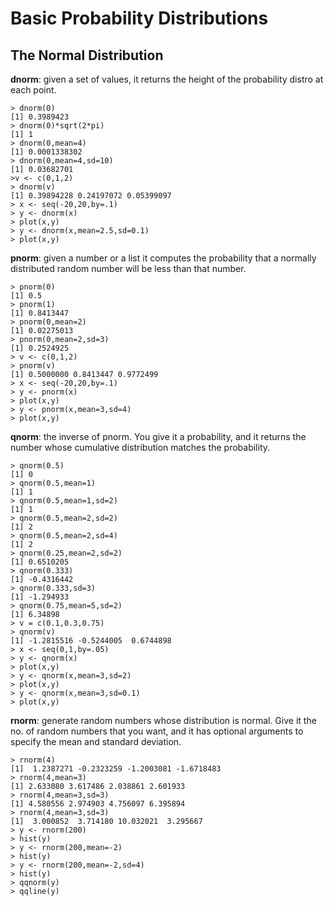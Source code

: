 # Basic Probability Distributions

## The Normal Distribution

**dnorm**: given a set of values, it returns the height of the probability distro at each point. 

```
> dnorm(0)
[1] 0.3989423
> dnorm(0)*sqrt(2*pi)
[1] 1
> dnorm(0,mean=4)
[1] 0.0001338302
> dnorm(0,mean=4,sd=10)
[1] 0.03682701
>v <- c(0,1,2)
> dnorm(v)
[1] 0.39894228 0.24197072 0.05399097
> x <- seq(-20,20,by=.1)
> y <- dnorm(x)
> plot(x,y)
> y <- dnorm(x,mean=2.5,sd=0.1)
> plot(x,y)
```

**pnorm**: given a number or a list it computes the probability that a normally distributed random number will be less than that number. 

```
> pnorm(0)
[1] 0.5
> pnorm(1)
[1] 0.8413447
> pnorm(0,mean=2)
[1] 0.02275013
> pnorm(0,mean=2,sd=3)
[1] 0.2524925
> v <- c(0,1,2)
> pnorm(v)
[1] 0.5000000 0.8413447 0.9772499
> x <- seq(-20,20,by=.1)
> y <- pnorm(x)
> plot(x,y)
> y <- pnorm(x,mean=3,sd=4)
> plot(x,y)
```

**qnorm**: the inverse of pnorm. You give it a probability, and it returns the number whose cumulative distribution matches the probability. 

```
> qnorm(0.5)
[1] 0
> qnorm(0.5,mean=1)
[1] 1
> qnorm(0.5,mean=1,sd=2)
[1] 1
> qnorm(0.5,mean=2,sd=2)
[1] 2
> qnorm(0.5,mean=2,sd=4)
[1] 2
> qnorm(0.25,mean=2,sd=2)
[1] 0.6510205
> qnorm(0.333)
[1] -0.4316442
> qnorm(0.333,sd=3)
[1] -1.294933
> qnorm(0.75,mean=5,sd=2)
[1] 6.34898
> v = c(0.1,0.3,0.75)
> qnorm(v)
[1] -1.2815516 -0.5244005  0.6744898
> x <- seq(0,1,by=.05)
> y <- qnorm(x)
> plot(x,y)
> y <- qnorm(x,mean=3,sd=2)
> plot(x,y)
> y <- qnorm(x,mean=3,sd=0.1)
> plot(x,y)
```

**rnorm**: generate random numbers whose distribution is normal. Give it the no. of random numbers that you want, and it has optional arguments to specify the mean and standard deviation.

```
> rnorm(4)
[1]  1.2387271 -0.2323259 -1.2003081 -1.6718483
> rnorm(4,mean=3)
[1] 2.633080 3.617486 2.038861 2.601933
> rnorm(4,mean=3,sd=3)
[1] 4.580556 2.974903 4.756097 6.395894
> rnorm(4,mean=3,sd=3)
[1]  3.000852  3.714180 10.032021  3.295667
> y <- rnorm(200)
> hist(y)
> y <- rnorm(200,mean=-2)
> hist(y)
> y <- rnorm(200,mean=-2,sd=4)
> hist(y)
> qqnorm(y)
> qqline(y)
```